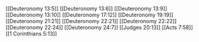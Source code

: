[[Deuteronomy 13:5]]
[[Deuteronomy 13:6]]
[[Deuteronomy 13:9]]
[[Deuteronomy 13:10]]
[[Deuteronomy 17:12]]
[[Deuteronomy 19:19]]
[[Deuteronomy 21:21]]
[[Deuteronomy 22:21]]
[[Deuteronomy 22:22]]
[[Deuteronomy 22:24]]
[[Deuteronomy 24:7]]
[[Judges 20:13]]
[[Acts 7:58]]
[[1 Corinthians 5:13]]
